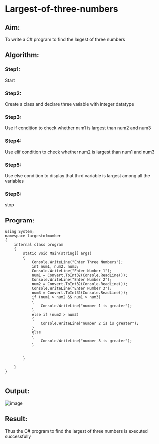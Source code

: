 # Largest-of-three-numbers
## Aim:
To write a C# program to find the largest of three numbers

## Algorithm:
### Step1: 
Start
### Step2:
Create a class and declare three variable with integer datatype
### Step3:
Use if condition to check whether num1 is largest than num2 and num3
### Step4:
Use elif condition to check whether num2 is largest than num1 and num3
### Step5:
Use else condition to display that third variable is largest among all the variables
### Step6:
stop

## Program:
```
using System;
namespace largestofmumber
{
    internal class program
    {
        static void Main(string[] args)
        {
            Console.WriteLine("Enter Three Numbers");
            int num1, num2, num3;
            Console.WriteLine("Enter Number 1");
            num1 = Convert.ToInt32(Console.ReadLine());
            Console.WriteLine("Enter Number 2");
            num2 = Convert.ToInt32(Console.ReadLine());
            Console.WriteLine("Enter Number 3");
            num3 = Convert.ToInt32(Console.ReadLine());
            if (num1 > num2 && num1 > num3)
            {
                Console.WriteLine("number 1 is greater");
            }
            else if (num2 > num3)
            {
                Console.WriteLine("number 2 is is greater");
            }
            else
            {
                Console.WriteLine("number 3 is greater");
            }


        }

    }
}


```
## Output:
![image](https://user-images.githubusercontent.com/93587823/187835083-6f3944d3-e000-43ac-8239-4d4579024483.png)
## Result:
Thus the C# program to find the largest of three numbers is executed successfully
